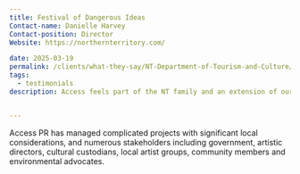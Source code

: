 ```yaml
---
title: Festival of Dangerous Ideas
Contact-name: Danielle Harvey
Contact-position: Director
Website: https://northernterritory.com/

date: 2025-03-19
permalink: /clients/what-they-say/NT-Department-of-Tourism-and-Culture/
tags:
  - testimonials
description: Access feels part of the NT family and an extension of our internal team that ensures nothing slips through the cracks and together we consistently brainstorm new ideas and maximise any opportunity available.


---
```


Access PR has managed complicated projects with significant local considerations, and numerous stakeholders including government, artistic directors, cultural custodians, local artist groups, community members and environmental advocates.

